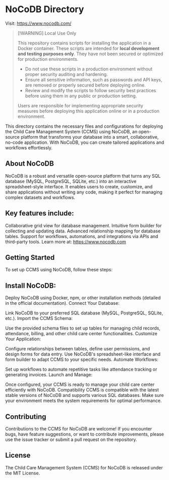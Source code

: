 # NoCoDB Directory

Visit: https://www.nocodb.com/

> [!WARNING] Local Use Only
> 
> This repository contains scripts for installing the application in a Docker container. These scripts are intended for **local development and testing purposes only**. They have not been secured or optimized for production environments.
> 
> - Do not use these scripts in a production environment without proper security auditing and hardening.
> - Ensure all sensitive information, such as passwords and API keys, are removed or properly secured before deploying online.
> - Review and modify the scripts to follow security best practices before using them in any public or production setting.
> 
> Users are responsible for implementing appropriate security measures before deploying this application online or in a production environment.

This directory contains the necessary files and configurations for deploying the Child Care Management System (CCMS) using NoCoDB, an open-source platform that transforms your database into a smart, collaborative, no-code application. With NoCoDB, you can create tailored applications and workflows effortlessly.

## About NoCoDB
NoCoDB is a robust and versatile open-source platform that turns any SQL database (MySQL, PostgreSQL, SQLite, etc.) into an interactive spreadsheet-style interface. It enables users to create, customize, and share applications without writing any code, making it perfect for managing complex datasets and workflows.

## Key features include:
Collaborative grid view for database management.
Intuitive form builder for collecting and updating data.
Advanced relationship mapping for database tables.
Support for workflows, automations, and integrations via APIs and third-party tools.
Learn more at: https://www.nocodb.com

## Getting Started
To set up CCMS using NoCoDB, follow these steps:

## Install NoCoDB:
Deploy NoCoDB using Docker, npm, or other installation methods (detailed in the official documentation).
Connect Your Database:

Link NoCoDB to your preferred SQL database (MySQL, PostgreSQL, SQLite, etc.).
Import the CCMS Schema:

Use the provided schema files to set up tables for managing child records, attendance, billing, and other child care center functionalities.
Customize Your Application:

Configure relationships between tables, define user permissions, and design forms for data entry.
Use NoCoDB's spreadsheet-like interface and form builder to adapt CCMS to your specific needs.
Automate Workflows:

Set up workflows to automate repetitive tasks like attendance tracking or generating invoices.
Launch and Manage:

Once configured, your CCMS is ready to manage your child care center efficiently with NoCoDB.
Compatibility
CCMS is compatible with the latest stable versions of NoCoDB and supports various SQL databases. Make sure your environment meets the system requirements for optimal performance.

## Contributing
Contributions to the CCMS for NoCoDB are welcome! If you encounter bugs, have feature suggestions, or want to contribute improvements, please use the issue tracker or submit a pull request on the repository.

## License
The Child Care Management System (CCMS) for NoCoDB is released under the MIT License.